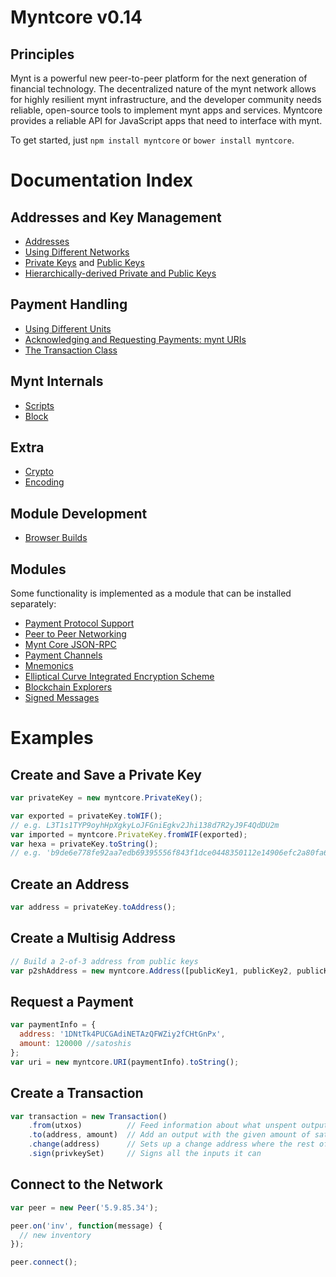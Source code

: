 # Myntcore v0.14

## Principles

Mynt is a powerful new peer-to-peer platform for the next generation of financial technology. The decentralized nature of the mynt network allows for highly resilient mynt infrastructure, and the developer community needs reliable, open-source tools to implement mynt apps and services. Myntcore provides a reliable API for JavaScript apps that need to interface with mynt.

To get started, just `npm install myntcore` or `bower install myntcore`.

# Documentation Index

## Addresses and Key Management

* [Addresses](address.md)
* [Using Different Networks](networks.md)
* [Private Keys](privatekey.md) and [Public Keys](publickey.md)
* [Hierarchically-derived Private and Public Keys](hierarchical.md)

## Payment Handling
* [Using Different Units](unit.md)
* [Acknowledging and Requesting Payments: mynt URIs](uri.md)
* [The Transaction Class](transaction.md)

## Mynt Internals
* [Scripts](script.md)
* [Block](block.md)

## Extra
* [Crypto](crypto.md)
* [Encoding](encoding.md)

## Module Development
* [Browser Builds](browser.md)

## Modules

Some functionality is implemented as a module that can be installed separately:

* [Payment Protocol Support](https://github.com/joenilan/myntcore-payment-protocol)
* [Peer to Peer Networking](https://github.com/joenilan/myntcore-p2p)
* [Mynt Core JSON-RPC](https://github.com/joenilan/myntd-rpc)
* [Payment Channels](https://github.com/joenilan/myntcore-channel)
* [Mnemonics](https://github.com/joenilan/myntcore-mnemonic)
* [Elliptical Curve Integrated Encryption Scheme](https://github.com/joenilan/myntcore-ecies)
* [Blockchain Explorers](https://github.com/joenilan/myntcore-explorers)
* [Signed Messages](https://github.com/joenilan/myntcore-message)

# Examples

## Create and Save a Private Key

```javascript
var privateKey = new myntcore.PrivateKey();

var exported = privateKey.toWIF();
// e.g. L3T1s1TYP9oyhHpXgkyLoJFGniEgkv2Jhi138d7R2yJ9F4QdDU2m
var imported = myntcore.PrivateKey.fromWIF(exported);
var hexa = privateKey.toString();
// e.g. 'b9de6e778fe92aa7edb69395556f843f1dce0448350112e14906efc2a80fa61a'
```

## Create an Address

```javascript
var address = privateKey.toAddress();
```

## Create a Multisig Address

```javascript
// Build a 2-of-3 address from public keys
var p2shAddress = new myntcore.Address([publicKey1, publicKey2, publicKey3], 2);
```

## Request a Payment

```javascript
var paymentInfo = {
  address: '1DNtTk4PUCGAdiNETAzQFWZiy2fCHtGnPx',
  amount: 120000 //satoshis
};
var uri = new myntcore.URI(paymentInfo).toString();
```

## Create a Transaction

```javascript
var transaction = new Transaction()
    .from(utxos)          // Feed information about what unspent outputs one can use
    .to(address, amount)  // Add an output with the given amount of satoshis
    .change(address)      // Sets up a change address where the rest of the funds will go
    .sign(privkeySet)     // Signs all the inputs it can
```

## Connect to the Network

```javascript
var peer = new Peer('5.9.85.34');

peer.on('inv', function(message) {
  // new inventory
});

peer.connect();
```

